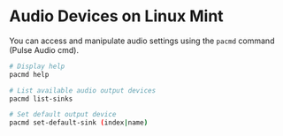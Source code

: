

# Audio Devices on Linux Mint

You can access and manipulate audio settings using the `pacmd` command (Pulse Audio cmd).

```bash
# Display help
pacmd help

# List available audio output devices
pacmd list-sinks

# Set default output device
pacmd set-default-sink (index|name)

```


